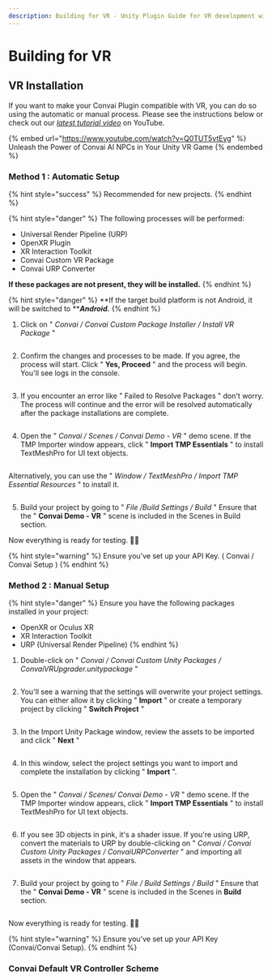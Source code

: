 ```yaml
---
description: Building for VR - Unity Plugin Guide for VR development with Convai.
---
```


# Building for VR

## VR Installation

If you want to make your Convai Plugin compatible with VR, you can do so using the automatic or manual process. Please see the instructions below or check out our [_latest tutorial video_](https://www.youtube.com/watch?v=Q0TUT5vtEyg) on YouTube.

{% embed url="https://www.youtube.com/watch?v=Q0TUT5vtEyg" %}
Unleash the Power of Convai AI NPCs in Your Unity VR Game
{% endembed %}

### Method 1 : Automatic Setup

{% hint style="success" %}
Recommended for new projects.
{% endhint %}

{% hint style="danger" %}
The following processes will be performed:

* Universal Render Pipeline (URP)
* OpenXR Plugin
* XR Interaction Toolkit
* Convai Custom VR Package
* Convai URP Converter

**If these packages are not present, they will be installed.**
{% endhint %}

{% hint style="danger" %}
**If the target build platform is not Android, it will be switched to **_**Android.**_
{% endhint %}

1. Click on " _Convai / Convai Custom Package Installer / Install VR Package_ "

<figure><img src="../../../.gitbook/assets/ConvaiCustomPackageInstaller (2).png" alt=""><figcaption></figcaption></figure>

2. Confirm the changes and processes to be made. If you agree, the process will start.                     Click " **Yes, Proceed** " and the process will begin. You'll see logs in the console.

<figure><img src="../../../.gitbook/assets/ConvaiCustomPackageInstallerConfirmWindow.png" alt=""><figcaption></figcaption></figure>

3. If you encounter an error like " Failed to Resolve Packages " don't worry. The process will continue and the error will be resolved automatically after the package installations are complete.

<figure><img src="../../../.gitbook/assets/VRLogs.png" alt=""><figcaption></figcaption></figure>

4. Open the " _Convai / Scenes / Convai Demo - VR_ " demo scene. If the TMP Importer window appears, click " **Import TMP Essentials** " to install TextMeshPro for UI text objects.

<figure><img src="../../../.gitbook/assets/AutomaticallyImportTMPEssentials.png" alt=""><figcaption></figcaption></figure>

Alternatively, you can use the " _Window / TextMeshPro / Import TMP Essential Resources_ " to install it.

<figure><img src="../../../.gitbook/assets/ManualImportTMPEssentialsResources.png" alt=""><figcaption></figcaption></figure>

5. Build your project by going to " _File /Build Settings / Build_ " Ensure that the " **Convai Demo - VR** " scene is included in the Scenes in Build section.

Now everything is ready for testing. 🙂✅

{% hint style="warning" %}
Ensure you've set up your API Key. ( Convai / Convai Setup )
{% endhint %}

### Method 2 : Manual Setup&#x20;

{% hint style="danger" %}
Ensure you have the following packages installed in your project:

* OpenXR or Oculus XR
* XR Interaction Toolkit
* URP (Universal Render Pipeline)
{% endhint %}

1. Double-click on " _Convai / Convai Custom Unity Packages / ConvaiVRUpgrader.unitypackage_ "

<figure><img src="../../../.gitbook/assets/ConvaiVRUpgrader.png" alt=""><figcaption></figcaption></figure>

2. You'll see a warning that the settings will overwrite your project settings. You can either allow it by clicking " **Import** " or create a temporary project by clicking " **Switch Project** "

<figure><img src="../../../.gitbook/assets/VRUpgraderWarning (1).png" alt=""><figcaption></figcaption></figure>

3. In the Import Unity Package window, review the assets to be imported and click " **Next** "

<figure><img src="../../../.gitbook/assets/ConvaiVRUpgraderimport_1.png" alt=""><figcaption></figcaption></figure>

4. In this window, select the project settings you want to import and complete the installation by clicking " **Import** ".

<figure><img src="../../../.gitbook/assets/ConvaiVRUpgraderimport_2.png" alt=""><figcaption></figcaption></figure>

5. Open the " _Convai / Scenes/ Convai Demo - VR_ " demo scene. If the TMP Importer window appears, click " **Import TMP Essentials** " to install TextMeshPro for UI text objects.

<figure><img src="../../../.gitbook/assets/AutomaticallyImportTMPEssentials.png" alt=""><figcaption></figcaption></figure>

6. If you see 3D objects in pink, it's a shader issue. If you're using URP, convert the materials to URP by double-clicking on " _Convai / Convai Custom Unity Packages / ConvaiURPConverter_ " and importing all assets in the window that appears.

<figure><img src="../../../.gitbook/assets/ConvaiURPConverter.png" alt=""><figcaption></figcaption></figure>

7. Build your project by going to " _File / Build Settings / Build_ " Ensure that the " **Convai Demo - VR** " scene is included in the Scenes in **Build** section.

<figure><img src="../../../.gitbook/assets/VRBuildSettings.png" alt=""><figcaption></figcaption></figure>

Now everything is ready for testing. 🙂✅

{% hint style="warning" %}
Ensure you've set up your API Key (Convai/Convai Setup).
{% endhint %}



### Convai Default VR Controller Scheme

<figure><img src="../../../.gitbook/assets/ConvaiDefaultVRControllerScheme.png" alt=""><figcaption></figcaption></figure>
